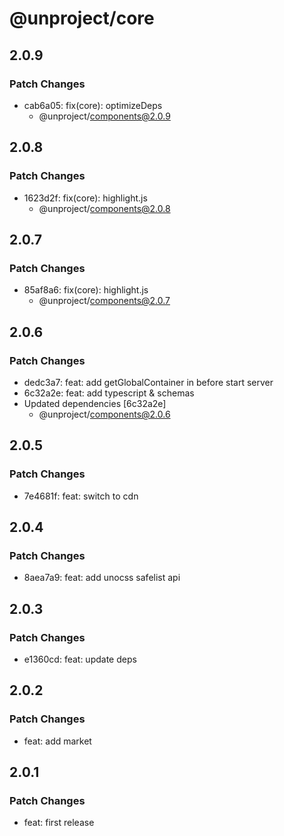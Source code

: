 # @unproject/core

## 2.0.9

### Patch Changes

- cab6a05: fix(core): optimizeDeps
  - @unproject/components@2.0.9

## 2.0.8

### Patch Changes

- 1623d2f: fix(core): highlight.js
  - @unproject/components@2.0.8

## 2.0.7

### Patch Changes

- 85af8a6: fix(core): highlight.js
  - @unproject/components@2.0.7

## 2.0.6

### Patch Changes

- dedc3a7: feat: add getGlobalContainer in before start server
- 6c32a2e: feat: add typescript & schemas
- Updated dependencies [6c32a2e]
  - @unproject/components@2.0.6

## 2.0.5

### Patch Changes

- 7e4681f: feat: switch to cdn

## 2.0.4

### Patch Changes

- 8aea7a9: feat: add unocss safelist api

## 2.0.3

### Patch Changes

- e1360cd: feat: update deps

## 2.0.2

### Patch Changes

- feat: add market

## 2.0.1

### Patch Changes

- feat: first release
